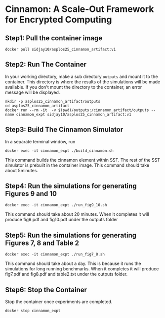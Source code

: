 # Cinnamon: A Scale-Out Framework for Encrypted Computing

## Step1: Pull the container image
```
docker pull sidjay10/asplos25_cinnamon_artifact:v1
```

## Step2: Run The Container
In your working directory, make a sub directory `outputs` and mount it to the container. This directory is where the results of the simulations will be made available. If you don't mount the directory to the container, an error message will be displayed.
```
mkdir -p asplos25_cinnamon_artifact/outputs
cd asplos25_cinnamon_artifact
docker run --rm -it  -v $(pwd)/outputs:/cinnamon_artifact/outputs --name cinnamon_expt sidjay10/asplos25_cinnamon_artifact:v1
```

## Step3: Build The Cinnamon Simulator
In a separate terminal window, run
```
docker exec -it cinnamon_expt ./build_cinnamon.sh
```
This command builds the cinnamon element within SST. The rest of the SST simulator is prebuilt in the container image. This command should take about 5minutes.

## Step4: Run the simulations for generating Figures 9 and 10
```
docker exec -it cinnamon_expt ./run_fig9_10.sh
```
This command should take about 20 minutes. When it completes it will produce fig9.pdf and fig10.pdf under the outputs folder

## Step5: Run the simulations for generating Figures 7, 8 and Table 2
```
docker exec -it cinnamon_expt ./run_fig7_8.sh
```
This command should take about a day. This is because it runs the simulations for long running benchmarks. When it completes it will produce fig7.pdf and fig8.pdf and table2.txt under the outputs folder.

## Step6: Stop the Container
Stop the container once experiments are completed.
```
docker stop cinnamon_expt
```